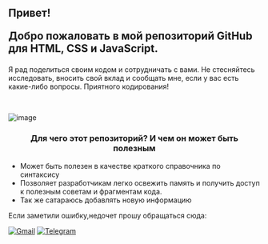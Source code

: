 <h2>Привет! 
 <p> Добро пожаловать в мой репозиторий GitHub для HTML, CSS и JavaScript. </h2>
  Я рад поделиться своим кодом и сотрудничать с вами. 
  Не стесняйтесь исследовать, вносить свой вклад и сообщать мне, если у вас есть какие-либо вопросы. Приятного кодирования! </p> <br>
  
  ![image](https://github.com/VL4STEL1N/HTML5-CSS3-JS/assets/127986242/7da77d20-7796-460b-a322-ffaf7b332849)

<h3 align = center> Для чего этот репозиторий? И чем он может быть полезным</h3>

<ul>
  <li>Mожет быть полезен в качестве краткого справочника по синтаксису</li>
  <li>Позволяет разработчикам легко освежить память и получить доступ к полезным советам и фрагментам кода.</li>
  <li>Так же сатараюсь добавлять новую информацию</li>
</ul>

<p> Если заметили ошибку,недочет прошу обращаться сюда:</p> 

<a href = "">![Gmail](https://img.shields.io/badge/Gmail-D14836?style=for-the-badge&logo=gmail&logoColor=white)</a> <a href = "">	![Telegram](https://img.shields.io/badge/Telegram-2CA5E0?style=for-the-badge&logo=telegram&logoColor=white)</a>


